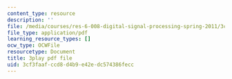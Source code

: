 ```yaml
---
content_type: resource
description: ''
file: /media/courses/res-6-008-digital-signal-processing-spring-2011/3cf3faafccd8d4b9e42edc574386fecc_TuCYGjp7WKU.pdf
file_type: application/pdf
learning_resource_types: []
ocw_type: OCWFile
resourcetype: Document
title: 3play pdf file
uid: 3cf3faaf-ccd8-d4b9-e42e-dc574386fecc
---
```

